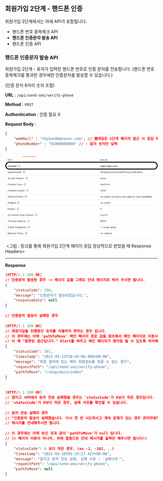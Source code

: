 ## 회원가입 2단계 - 핸드폰 인증 

회원가입 2단계에서는 아래  API가 포함됩니다.

- 핸드폰 번호 중복체크 API
- **핸드폰 인증문자 발송 API** 
- 핸드폰 인증 API 



### 핸드폰 인증문자 발송 API 

회원가입 2단계 - 유저가 입력한 핸드폰 번호로 인증 문자를 전송합니다. (핸드폰 번호 중복체크를 통과한 경우에만 인증문자를 발송할 수 있습니다.)

(인증 문자 6자리 숫자 조합)

**URL** : `/api/send-sms/verify-phone`  

**Method** : `POST`

**Authentication** : 인증 필요 X  

**Request Body** : 

```json
{
    "webMail" : "tkyoun94@naver.com", // 웹메일은 2단게 페이지 접근 시 응답 헤더에 포함되어 있습니다. (그림 1 참고)
    "phoneNumber" : "01000000000" // - 없이 숫자만 입력 
}
```



![핸드폰 인증문자 발송 API 그림<1>](./imgs/img1.png)

​				<그림 : 링크를 통해 회원가입 2단계 페이지 응답 정상적으로 받았을 때 Response Headers> 

___

**Response**

```json
[HTTP/1.1 200 OK]
// 인증문자 발송된 경우 -> 메시지 값을 그래도 안내 메시지로 띄어 주시면 됩니다. 
{
    "statusCode": 200,
    "message": "인증문자가 발송되었습니다.",
    "responseData": null
}

// 인증문자 발송이 실패된 경우

[HTTP/1.1 200 OK]
// 회원가입을 진행중인 유저를 식별하지 못하는 경우 입니다. 
// 이 경우에는 아래 'pathToMove' 메인 페이지 경로 값을 참조해서 메인 페이지로 이동시키시면 됩니다.
// 이 때 "잘못된 접근입니다." Alert를 띄우고 메인 페이지가 렌더링 될 수 있도록 처리해주시면 됩니다. 
{
    "statusCode": 301,
    "timestamp": "2021-03-23T10:45:06.808+00:00",
    "message": "회원 절차에 있는 예비 회원정보를 찾을 수 없는 경우",
    "requestPath": "/api/send-sms/verify-phone",
    "pathToMove": "/shop/main/index"
}


[HTTP/1.1 200 OK]
// 알리고 서버에서 문자 전송 실패했을 경우는 'statusCode'가 0보다 작은 경우입니다. 
// 'statusCode'가 0보다 작은 경우, 실패 사유를 확인할 수 있습니다. 

// 문자 전송 실패의 경우 
// "인증문자 발송이 실패했습니다. 다시 한 번 시도하시고 계속 문제가 있는 경우 관리자에게 문의해주세요."
// 메시지를 안내해주시면 됩니다. 

// 이 경우에는 아래 보신 것과 같이 'pathToMove'가 null 입니다. 
// (= 페이지 이동이 아니라, 위에 말씀드린 안내 메시지를 출력만 해주시면 됩니다!)
{
    "statusCode": 0 보다 작은 경우, (ex -1, -102, ..)
    "timestamp": "2021-03-20T01:33:27.427+00:00",
    "message": "알리고 문자 전송 실패, 실패 사유 : '실패사유'",
    "requestPath": "/api/send-sms/verify-phone",
    "pathToMove": null
}

```